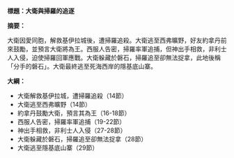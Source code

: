 **標題：大衛與掃羅的追逐**

**摘要：**

大衛因愛同胞，解救基伊拉城後，遭掃羅追殺。大衛逃至西弗曠野，好友約拿丹前來鼓勵，並預言大衛將為王。西服人告密，掃羅率軍追捕，但神出手相救，非利士人入侵，迫使掃羅回軍應戰。大衛躲藏於磐石，掃羅追至卻無法捉拿，此地後稱「分手的磐石」。大衛最終逃至死海西岸的隱基底山寨。

**大綱：**

* 大衛解救基伊拉城，遭掃羅追殺（14節）
* 大衛逃至西弗曠野（14節）
* 約拿丹鼓勵大衛，預言其為王（16-18節）
* 西服人告密，掃羅率軍追捕（19-22節）
* 神出手相救，非利士人入侵（27-28節）
* 大衛躲藏於磐石，掃羅追至卻無法捉拿（28節）
* 大衛逃至隱基底山寨（29節）